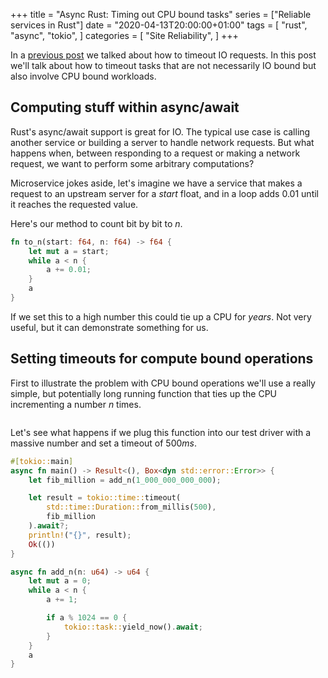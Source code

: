 +++
title = "Async Rust: Timing out CPU bound tasks"
series = ["Reliable services in Rust"]
date = "2020-04-13T20:00:00+01:00"
tags = [
  "rust",
  "async",
  "tokio",
]
categories = [
  "Site Reliability",
]
+++

In a [previous post](efficient-rust-services-timeouts/) we talked about how to timeout IO requests. In this post we'll talk about how to timeout tasks that are not necessarily IO bound but also involve CPU bound workloads.

## Computing stuff within async/await

Rust's async/await support is great for IO.  The typical use case is calling another service or building a server to handle network requests.  But what happens when, between responding to a request or making a network request, we want to perform some arbitrary computations?

Microservice jokes aside, let's imagine we have a service that makes a request to an upstream server for a $start$ float, and in a loop adds $0.01$ until it reaches the requested value. 

Here's our method to count bit by bit to $n$.

```rust
fn to_n(start: f64, n: f64) -> f64 {
    let mut a = start;
    while a < n {
        a += 0.01; 
    }
    a
}
```

If we set this to a high number this could tie up a CPU for _years_. Not very useful, but it can demonstrate something for us.


## Setting timeouts for compute bound operations

First to illustrate the problem with CPU bound operations we'll use a really simple, but potentially long running function that ties up the CPU incrementing a number $n$ times.

```rust

```

Let's see what happens if we plug this function into our test driver with a massive number and set a timeout of $500ms$.
```rust
#[tokio::main]
async fn main() -> Result<(), Box<dyn std::error::Error>> {
    let fib_million = add_n(1_000_000_000_000);

    let result = tokio::time::timeout(
        std::time::Duration::from_millis(500), 
        fib_million
    ).await?;
    println!("{}", result);
    Ok(())
}
```

```rust
async fn add_n(n: u64) -> u64 {
    let mut a = 0;
    while a < n {
        a += 1; 

        if a % 1024 == 0 {
            tokio::task::yield_now().await;
        }
    }
    a
}

```
